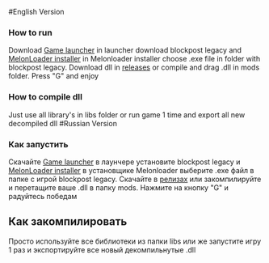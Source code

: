 #English Version
### How to run
Download [Game launcher](http://www.playblockpost.com/) in launcher download blockpost legacy and [MelonLoader installer](https://github.com/LavaGang/MelonLoader/releases) in Melonloader installer choose .exe file in folder with blockpost legacy. Download dll in [releases](https://github.com/OwlUniversal/blockpost-wallhack/releases) or compile and drag .dll in mods folder. Press "G" and enjoy
### How to compile dll
Just use all library's in libs folder or run game 1 time and export all new decompiled dll
#Russian Version
### Как запустить
Скачайте [Game launcher](http://www.playblockpost.com/) в лаунчере установите blockpost legacy и [MelonLoader installer](https://github.com/LavaGang/MelonLoader/releases) в установщике Melonloader выберите .exe файл в папке с игрой blockpost legacy. Скачайте в [релизах](https://github.com/OwlUniversal/blockpost-wallhack/releases) или закомпилируйте и перетащите ваше .dll в папку mods. Нажмите на кнопку "G" и радуйтесь победам
## Как закомпилировать
Просто используйте все библиотеки из папки libs или же запустите игру 1 раз и экспортируйте все новый декомпильнутые .dll
